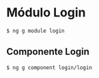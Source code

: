 # Módulo Login

```
$ ng g module login
```

## Componente Login

```
$ ng g component login/login
```
